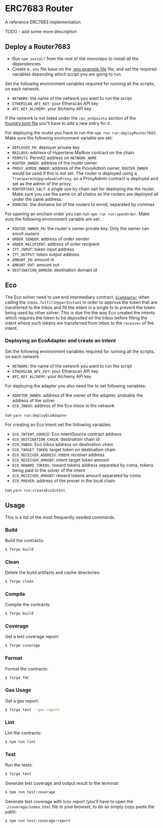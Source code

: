 # ERC7683 Router

A reference ERC7683 implementation

TODO - add some more description

## Deploy a Router7683

- Run `npm install` from the root of the monorepo to install all the dependencies
- Create a `.env` file base on the [.env.example file](./.env.example) file, and set the required variables depending
  which script you are going to run.

Set the following environment variables required for running all the scripts, on each network.

- `NETWORK`: the name of the network you want to run the script
- `ETHERSCAN_API_KEY`: your Etherscan API key
- `API_KEY_ALCHEMY`: your Alchemy API key

If the network is not listed under the `rpc_endpoints` section of the [foundry.toml file](./foundry.toml) you'll have to
add a new entry for it.

For deploying the router you have to run the `npm run run:deployRouter7683`. Make sure the following environment
variable are set:

- `DEPLOYER_PK`: deployer private key
- `MAILBOX`: address of Hyperlane Mailbox contract on the chain
- `PERMIT2`: Permit2 address on `NETWORK_NAME`
- `ROUTER_OWNER`: address of the router owner
- `PROXY_ADMIN_OWNER`: address of the ProxyAdmin owner, `ROUTER_OWNER` would be used if this is not set. The router is
  deployed using a `TransparentUpgradeableProxy`, so a ProxyAdmin contract is deployed and set as the admin of the
  proxy.
- `ROUTER7683_SALT`: a single use by chain salt for deploying the the router. Make sure you use the same on all chains
  so the routers are deployed all under the same address.
- `DOMAINS`: the domains list of the routers to enroll, separated by commas

For opening an onchain order you can run `npm run run:openOrder`. Make sure the following environment variable are set:

- `ROUTER_OWNER_PK`: the router's owner private key. Only the owner can enroll routers
- `ORDER_SENDER`: address of order sender
- `ORDER_RECIPIENT`: address of order recipient
- `ITT_INPUT`: token input address
- `ITT_OUTPUT`: token output address
- `AMOUNT_IN`: amount in
- `AMOUNT_OUT`: amount out
- `DESTINATION_DOMAIN`: destination domain id

## Eco

The Eco solver need to use and intermediary contract, [`EcoAdapter`](./src//eco/EcoAdapter.sol) when calling the
`Inbox.fulfillHyperInstant` in order to approve the token that are transferred to the Inbox and fill the intent in a
single tx to prevent the token being used by other solver. This is due the the way Eco created the intents which
requires the token to be deposited on the Inbox before filling the intent where such tokens are transferred from Inbox
to the `receiver` of the intent.

### Deploying an EcoAdapter and create an intent

Set the following environment variables required for running all the scripts, on each network.

- `NETWORK`: the name of the network you want to run the script
- `ETHERSCAN_API_KEY`: your Etherscan API key
- `API_KEY_ALCHEMY`: your Alchemy API key

For deploying the adapter you also need the to set following variables:

- `ADAPTER_OWNER`: address of the owner of the adapter, probably the address of the solver
- `ECO_INBOX`: address of the Eco Inbox in the network

run `yarn run:deployEcoAdapter`

For creating an Eco intent set the following variables:

- `ECO_INTENT_SOURCE`: Eco IntentSource contract address
- `ECO_DESTINATION_CHAIN`: destination chain id
- `ECO_INBOX`: Eco Inbox address on destination chain
- `ECO_TARGET_TOKEN`: target token on destination chain
- `ECO_RECEIVER_ADDRESS`: intent receiver address
- `ECO_RECEIVER_AMOUNT`: intent target token amount
- `ECO_REWARD_TOKENS`: reward tokens address separated by coma, tokens being paid to the solver of the intent
- `ECO_RECEIVER_AMOUNT`: reward tokens amount separated by coma
- `ECO_PROVER`: address of the prover in the local chain

run `yarn run:createEcoIntent`

## Usage

This is a list of the most frequently needed commands.

### Build

Build the contracts:

```sh
$ forge build
```

### Clean

Delete the build artifacts and cache directories:

```sh
$ forge clean
```

### Compile

Compile the contracts:

```sh
$ forge build
```

### Coverage

Get a test coverage report:

```sh
$ forge coverage
```

### Format

Format the contracts:

```sh
$ forge fmt
```

### Gas Usage

Get a gas report:

```sh
$ forge test --gas-report
```

### Lint

Lint the contracts:

```sh
$ npm run lint
```

### Test

Run the tests:

```sh
$ forge test
```

Generate test coverage and output result to the terminal:

```sh
$ npm run test:coverage
```

Generate test coverage with lcov report (you'll have to open the `./coverage/index.html` file in your browser, to do so
simply copy paste the path):

```sh
$ npm run test:coverage:report
```
